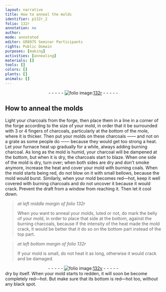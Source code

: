 ```yaml
---
layout: narrative
title: How to anneal the molds
identifier: p132r_2
folio: 132r
annotation: no
author:
mode: annotated
editor: GR8975 Seminar Participants
rights: Public Domain
purposes: [making]
activities: [annealing]
materials: []
tools: []
colors: []
plants: []
animals: []
---
```


 <div class="folio" align="center">- - - - - <a href="http://gallica.bnf.fr/ark:/12148/btv1b10500001g/f269.item.r=" target="_blank"><img src="https://cu-mkp.github.io/GR8975-edition/assets/photo-icon.png" alt="folio image: " style="display:inline-block; margin-bottom:-3px;"/>132r</a> - - - - - </div> 

## How to anneal the molds

  <span class="activity"></span> 
 Light your charcoals from the forge, then place them in a line in a corner of the forge according to the size of your mold, in order that it be surrounded with 3 or 4 fingers of charcoals, particularly at the bottom of the mole, where it is thicker. Then put your molds on these charcoals —— and not on a grate as some people do —— because they would get too strong a heat. Let your furnace heat up gradually for a while, always adding burning charcoal. As long as the mold is humid, your charcoal will be dampened at the bottom, but when it is dry, the charcoals start to blaze. When one side of the mold is dry, turn over; when both sides are dry and don't smoke anymore, increase the heat and cover your mold with burning coals. When the mold starts being red, do not blow on it with small bellows, because the mold would burst. Similarly, when your mold becomes red—hot, keep it well covered with burning charcoals and do not uncover it because it would crack. Prevent the draft from a window from reaching it. Then let it cool down. 
 
> *at left middle margin of folio 132r*
> 
> When you want to anneal your molds, luted or not, do mark the belly of your mold, in order to place that side at the bottom, against the burning charcoals, because if the intensity of the heat made the mold crack, it would be better that it do so on the bottom part instead of the top part. 
 
> *at left bottom margin of folio 132r*
> 
>  If your mold is small, do not heat it as long, otherwise it would crack and be damaged. 
 <div class="folio" align="center">- - - - - <a href="http://gallica.bnf.fr/ark:/12148/btv1b10500001g/f270.item.r=" target="_blank"><img src="https://cu-mkp.github.io/GR8975-edition/assets/photo-icon.png" alt="folio image: " style="display:inline-block; margin-bottom:-3px;"/>132v</a> - - - - - </div> 
 dry by itself. When your mold starts to redden, it will soon be become completely red—hot. But make sure that its bottom is red—hot too, without any black spot. 
 